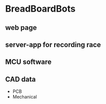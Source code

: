 # BreadBoardBots

## web page

## server-app for recording race

## MCU software

## CAD data
* PCB
* Mechanical
